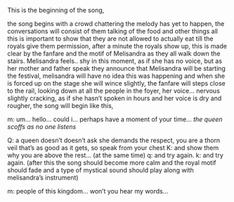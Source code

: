 This is the beginning of the song,

the song begins with a crowd chattering the melody has yet to happen, the conversations will consist of them talking of the food and other things all this is important to show that they are not allowed to actually eat till the royals give them permission, after a minute the royals show up, this is made clear by the fanfare and the motif of Melisandra as they all walk down the stairs. 
Melisandra feels.. shy in this moment, as if she has no voice, but as her mother and father speak they announce that Melisandra will be starting the festival, melisandra will have no idea this was happening and when she is forced up on the stage she will wince slightly, the fanfare will steps close to the rail, looking down at all the people in the foyer, her voice... nervous slightly cracking, as if she hasn’t spoken in hours and her voice is dry and rougher, the song will begin like this, 

m: um... hello... could i... perhaps have a moment of your time... *the queen scoffs as no one listens*

Q: a queen doesn’t doesn’t ask she demands the respect, you are a thorn veil that’s as good as it gets, so speak from your chest
K: and show them why you are above the rest...
(at the same time)
q: and try again.
k: and try again.
(after this the song should become more calm and the royal motif should fade and a type of mystical sound should play along with melisandra’s instrument) 

m: people of this kingdom... won’t you hear my words...